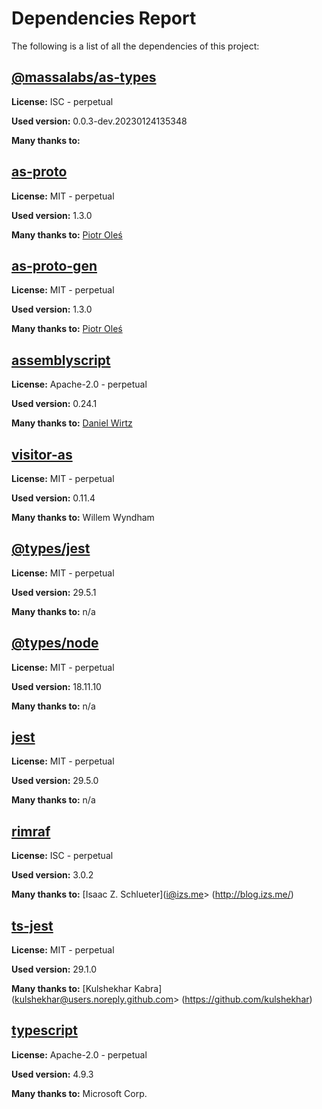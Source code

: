 # Dependencies Report

The following is a list of all the dependencies of this project:
## [@massalabs/as-types](https://registry.npmjs.org/@massalabs/as-types/-/as-types-0.0.3-dev.20230503074335.tgz)

**License:** ISC - perpetual

**Used version:** 0.0.3-dev.20230124135348

**Many thanks to:** 

## [as-proto](git+https://github.com/piotr-oles/as-proto.git)

**License:** MIT - perpetual

**Used version:** 1.3.0

**Many thanks to:** [Piotr Oleś](piotrek.oles@gmail.com)

## [as-proto-gen](git+https://github.com/piotr-oles/as-proto.git)

**License:** MIT - perpetual

**Used version:** 1.3.0

**Many thanks to:** [Piotr Oleś](piotrek.oles@gmail.com)

## [assemblyscript](git+https://github.com/AssemblyScript/assemblyscript.git)

**License:** Apache-2.0 - perpetual

**Used version:** 0.24.1

**Many thanks to:** [Daniel Wirtz](dcode+assemblyscript@dcode.io)

## [visitor-as](git+https://github.com/as-pect/visitor-as.git)

**License:** MIT - perpetual

**Used version:** 0.11.4

**Many thanks to:** Willem Wyndham

## [@types/jest](https://github.com/DefinitelyTyped/DefinitelyTyped.git)

**License:** MIT - perpetual

**Used version:** 29.5.1

**Many thanks to:** n/a

## [@types/node](https://github.com/DefinitelyTyped/DefinitelyTyped.git)

**License:** MIT - perpetual

**Used version:** 18.11.10

**Many thanks to:** n/a

## [jest](git+https://github.com/facebook/jest.git)

**License:** MIT - perpetual

**Used version:** 29.5.0

**Many thanks to:** n/a

## [rimraf](git://github.com/isaacs/rimraf.git)

**License:** ISC - perpetual

**Used version:** 3.0.2

**Many thanks to:** [Isaac Z. Schlueter](i@izs.me> (http://blog.izs.me/)

## [ts-jest](git+https://github.com/kulshekhar/ts-jest.git)

**License:** MIT - perpetual

**Used version:** 29.1.0

**Many thanks to:** [Kulshekhar Kabra](kulshekhar@users.noreply.github.com> (https://github.com/kulshekhar)

## [typescript](git+https://github.com/Microsoft/TypeScript.git)

**License:** Apache-2.0 - perpetual

**Used version:** 4.9.3

**Many thanks to:** Microsoft Corp.

